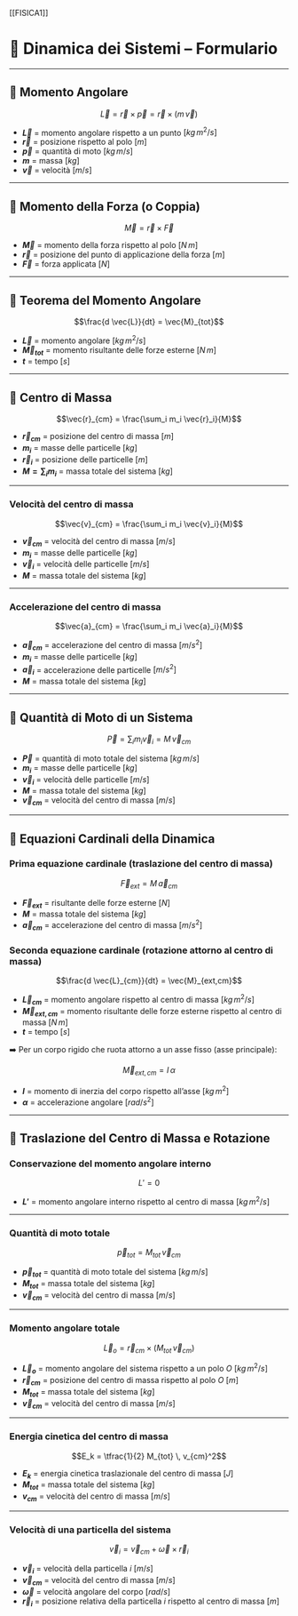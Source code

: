 [[FISICA1]]
# 📘 Dinamica dei Sistemi – Formulario

---

## 🔹 Momento Angolare

$$\vec{L} = \vec{r} \times \vec{p} = \vec{r} \times (m \, \vec{v})$$  

- **$\vec{L}$** = momento angolare rispetto a un punto $[kg \, m^2/s]$  
- **$\vec{r}$** = posizione rispetto al polo $[m]$  
- **$\vec{p}$** = quantità di moto $[kg \, m/s]$  
- **$m$** = massa $[kg]$  
- **$\vec{v}$** = velocità $[m/s]$  

---

## 🔹 Momento della Forza (o Coppia)

$$\vec{M} = \vec{r} \times \vec{F}$$  

- **$\vec{M}$** = momento della forza rispetto al polo $[N \, m]$  
- **$\vec{r}$** = posizione del punto di applicazione della forza $[m]$  
- **$\vec{F}$** = forza applicata $[N]$  

---

## 🔹 Teorema del Momento Angolare

$$\frac{d \vec{L}}{dt} = \vec{M}_{tot}$$  

- **$\vec{L}$** = momento angolare $[kg \, m^2/s]$  
- **$\vec{M}_{tot}$** = momento risultante delle forze esterne $[N \, m]$  
- **$t$** = tempo $[s]$  

---

## 🔹 Centro di Massa

$$\vec{r}_{cm} = \frac{\sum_i m_i \vec{r}_i}{M}$$  

- **$\vec{r}_{cm}$** = posizione del centro di massa $[m]$  
- **$m_i$** = masse delle particelle $[kg]$  
- **$\vec{r}_i$** = posizione delle particelle $[m]$  
- **$M = \sum_i m_i$** = massa totale del sistema $[kg]$  

---

### Velocità del centro di massa

$$\vec{v}_{cm} = \frac{\sum_i m_i \vec{v}_i}{M}$$  

- **$\vec{v}_{cm}$** = velocità del centro di massa $[m/s]$  
- **$m_i$** = masse delle particelle $[kg]$  
- **$\vec{v}_i$** = velocità delle particelle $[m/s]$  
- **$M$** = massa totale del sistema $[kg]$  

---

### Accelerazione del centro di massa

$$\vec{a}_{cm} = \frac{\sum_i m_i \vec{a}_i}{M}$$  

- **$\vec{a}_{cm}$** = accelerazione del centro di massa $[m/s^2]$  
- **$m_i$** = masse delle particelle $[kg]$  
- **$\vec{a}_i$** = accelerazione delle particelle $[m/s^2]$  
- **$M$** = massa totale del sistema $[kg]$  

---

## 🔹 Quantità di Moto di un Sistema

$$\vec{P} = \sum_i m_i \vec{v}_i = M \, \vec{v}_{cm}$$  

- **$\vec{P}$** = quantità di moto totale del sistema $[kg \, m/s]$  
- **$m_i$** = masse delle particelle $[kg]$  
- **$\vec{v}_i$** = velocità delle particelle $[m/s]$  
- **$M$** = massa totale del sistema $[kg]$  
- **$\vec{v}_{cm}$** = velocità del centro di massa $[m/s]$  

---

## 🔹 Equazioni Cardinali della Dinamica

### Prima equazione cardinale (traslazione del centro di massa)

$$\vec{F}_{ext} = M \, \vec{a}_{cm}$$  

- **$\vec{F}_{ext}$** = risultante delle forze esterne $[N]$  
- **$M$** = massa totale del sistema $[kg]$  
- **$\vec{a}_{cm}$** = accelerazione del centro di massa $[m/s^2]$  

### Seconda equazione cardinale (rotazione attorno al centro di massa)

$$\frac{d \vec{L}_{cm}}{dt} = \vec{M}_{ext,cm}$$  

- **$\vec{L}_{cm}$** = momento angolare rispetto al centro di massa $[kg \, m^2/s]$  
- **$\vec{M}_{ext,cm}$** = momento risultante delle forze esterne rispetto al centro di massa $[N \, m]$  
- **$t$** = tempo $[s]$  

➡️ Per un corpo rigido che ruota attorno a un asse fisso (asse principale):  

$$\vec{M}_{ext,cm} = I \, \alpha$$  

- **$I$** = momento di inerzia del corpo rispetto all’asse $[kg \, m^2]$  
- **$\alpha$** = accelerazione angolare $[rad/s^2]$  

---

## 🔹 Traslazione del Centro di Massa e Rotazione

### Conservazione del momento angolare interno
$$L' = 0$$  

- **$L'$** = momento angolare interno rispetto al centro di massa $[kg \, m^2/s]$  

---

### Quantità di moto totale
$$\vec{p}_{tot} = M_{tot} \, \vec{v}_{cm}$$  

- **$\vec{p}_{tot}$** = quantità di moto totale del sistema $[kg \, m/s]$  
- **$M_{tot}$** = massa totale del sistema $[kg]$  
- **$\vec{v}_{cm}$** = velocità del centro di massa $[m/s]$  

---

### Momento angolare totale
$$\vec{L}_o = \vec{r}_{cm} \times (M_{tot} \, \vec{v}_{cm})$$  

- **$\vec{L}_o$** = momento angolare del sistema rispetto a un polo $O$ $[kg \, m^2/s]$  
- **$\vec{r}_{cm}$** = posizione del centro di massa rispetto al polo $O$ $[m]$  
- **$M_{tot}$** = massa totale del sistema $[kg]$  
- **$\vec{v}_{cm}$** = velocità del centro di massa $[m/s]$  

---

### Energia cinetica del centro di massa
$$E_k = \tfrac{1}{2} M_{tot} \, v_{cm}^2$$  

- **$E_k$** = energia cinetica traslazionale del centro di massa $[J]$  
- **$M_{tot}$** = massa totale del sistema $[kg]$  
- **$v_{cm}$** = velocità del centro di massa $[m/s]$  

---

### Velocità di una particella del sistema
$$\vec{v}_i = \vec{v}_{cm} + \vec{\omega} \times \vec{r}_i$$  

- **$\vec{v}_i$** = velocità della particella $i$ $[m/s]$  
- **$\vec{v}_{cm}$** = velocità del centro di massa $[m/s]$  
- **$\vec{\omega}$** = velocità angolare del corpo $[rad/s]$  
- **$\vec{r}_i$** = posizione relativa della particella $i$ rispetto al centro di massa $[m]$  

